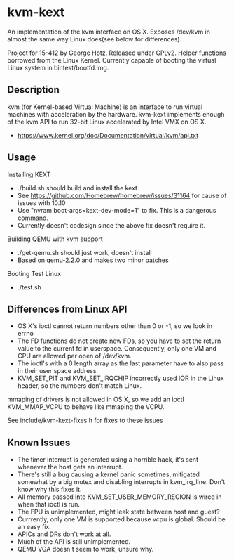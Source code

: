 kvm-kext
========

An implementation of the kvm interface on OS X.
Exposes /dev/kvm in almost the same way Linux does(see below for differences).

Project for 15-412 by George Hotz. Released under GPLv2. Helper functions borrowed from the Linux Kernel.
Currently capable of booting the virtual Linux system in bintest/bootfd.img.

Description
-----------

kvm (for Kernel-based Virtual Machine) is an interface to run virtual machines with acceleration by the hardware.
kvm-kext implements enough of the kvm API to run 32-bit Linux accelerated by Intel VMX on OS X.
* https://www.kernel.org/doc/Documentation/virtual/kvm/api.txt

Usage
-----

Installing KEXT

* ./build.sh should build and install the kext
* See https://github.com/Homebrew/homebrew/issues/31164 for cause of issues with 10.10 
* Use "nvram boot-args=kext-dev-mode=1" to fix. This is a dangerous command.
* Currently doesn't codesign since the above fix doesn't require it.

Building QEMU with kvm support

* ./get-qemu.sh should just work, doesn't install
* Based on qemu-2.2.0 and makes two minor patches

Booting Test Linux

* ./test.sh

Differences from Linux API
--------------------------

* OS X's ioctl cannot return numbers other than 0 or -1, so we look in errno
* The FD functions do not create new FDs, so you have to set the return value to the current fd in userspace.
  Consequently, only one VM and CPU are allowed per open of /dev/kvm.
* The ioctl's with a 0 length array as the last parameter have to also pass in their user space address.
* KVM_SET_PIT and KVM_SET_IRQCHIP incorrectly used IOR in the Linux header, so the numbers don't match Linux.

mmaping of drivers is not allowed in OS X, so we add an ioctl KVM_MMAP_VCPU to behave like mmaping the VCPU.

See include/kvm-kext-fixes.h for fixes to these issues

Known Issues
------------

* The timer interrupt is generated using a horrible hack, it's sent whenever the host gets an interrupt.
* There's still a bug causing a kernel panic sometimes, mitigated somewhat by a big mutex and disabling
  interrupts in kvm_irq_line. Don't know why this fixes it.
* All memory passed into KVM_SET_USER_MEMORY_REGION is wired in when that ioctl is run.
* The FPU is unimplemented, might leak state between host and guest?
* Currrently, only one VM is supported because vcpu is global. Should be an easy fix.
* APICs and DRs don't work at all.
* Much of the API is still unimplemented.
* QEMU VGA doesn't seem to work, unsure why.

